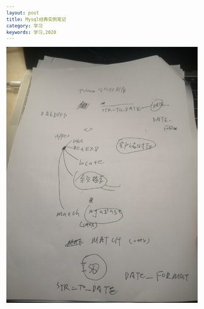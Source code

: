 ```yaml
---
layout: post
title: Mysql经典实例笔记
category: 学习
keywords: 学习,2020
---
```


![](https://raw.githubusercontent.com/uxlsl/uxlsl.github.io/master/assets/img/WechatIMG657.jpeg)
